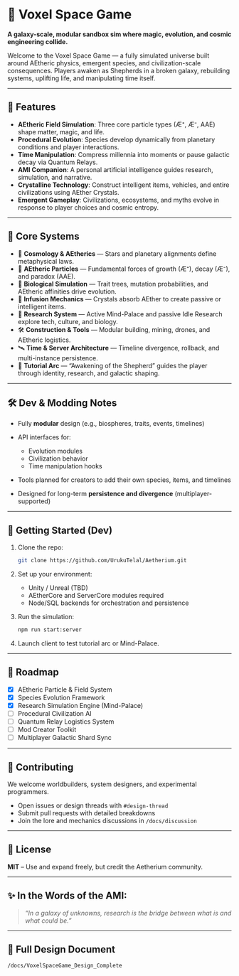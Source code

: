 ﻿# 🌌 Voxel Space Game

**A galaxy-scale, modular sandbox sim where magic, evolution, and cosmic engineering collide.**

Welcome to the Voxel Space Game — a fully simulated universe built around AEtheric physics, emergent species, and civilization-scale consequences. Players awaken as Shepherds in a broken galaxy, rebuilding systems, uplifting life, and manipulating time itself.

---

## 🚀 Features

* **AEtheric Field Simulation**: Three core particle types (Æ⁺, Æ⁻, AAE) shape matter, magic, and life.
* **Procedural Evolution**: Species develop dynamically from planetary conditions and player interactions.
* **Time Manipulation**: Compress millennia into moments or pause galactic decay via Quantum Relays.
* **AMI Companion**: A personal artificial intelligence guides research, simulation, and narrative.
* **Crystalline Technology**: Construct intelligent items, vehicles, and entire civilizations using AEther Crystals.
* **Emergent Gameplay**: Civilizations, ecosystems, and myths evolve in response to player choices and cosmic entropy.

---

## 🧬 Core Systems

* 🌠 **Cosmology & AEtherics** — Stars and planetary alignments define metaphysical laws.
* 🧪 **AEtheric Particles** — Fundamental forces of growth (Æ⁺), decay (Æ⁻), and paradox (AAE).
* 🧬 **Biological Simulation** — Trait trees, mutation probabilities, and AEtheric affinities drive evolution.
* 💎 **Infusion Mechanics** — Crystals absorb AEther to create passive or intelligent items.
* 🧠 **Research System** — Active Mind-Palace and passive Idle Research explore tech, culture, and biology.
* 🛠️ **Construction & Tools** — Modular building, mining, drones, and AEtheric logistics.
* 🛰️ **Time & Server Architecture** — Timeline divergence, rollback, and multi-instance persistence.
* 📙 **Tutorial Arc** — “Awakening of the Shepherd” guides the player through identity, research, and galactic shaping.

---

## 🛠️ Dev & Modding Notes

* Fully **modular** design (e.g., biospheres, traits, events, timelines)
* API interfaces for:

  * Evolution modules
  * Civilization behavior
  * Time manipulation hooks
* Tools planned for creators to add their own species, items, and timelines
* Designed for long-term **persistence and divergence** (multiplayer-supported)

---

## 🧭 Getting Started (Dev)

1. Clone the repo:

   ```bash
   git clone https://github.com/UrukuTelal/Aetherium.git
   ```

2. Set up your environment:

   * Unity / Unreal (TBD)
   * AEtherCore and ServerCore modules required
   * Node/SQL backends for orchestration and persistence

3. Run the simulation:

   ```bash
   npm run start:server
   ```

4. Launch client to test tutorial arc or Mind-Palace.

---

## 🧩 Roadmap

* [x] AEtheric Particle & Field System
* [x] Species Evolution Framework
* [x] Research Simulation Engine (Mind-Palace)
* [ ] Procedural Civilization AI
* [ ] Quantum Relay Logistics System
* [ ] Mod Creator Toolkit
* [ ] Multiplayer Galactic Shard Sync

---

## 🤝 Contributing

We welcome worldbuilders, system designers, and experimental programmers.

* Open issues or design threads with `#design-thread`
* Submit pull requests with detailed breakdowns
* Join the lore and mechanics discussions in `/docs/discussion`

---

## 📜 License

**MIT** – Use and expand freely, but credit the Aetherium community.

---

## ✨ In the Words of the AMI:

> *“In a galaxy of unknowns, research is the bridge between what is and what could be.”*

---

## 📖 Full Design Document

 `/docs/VoxelSpaceGame_Design_Complete`



